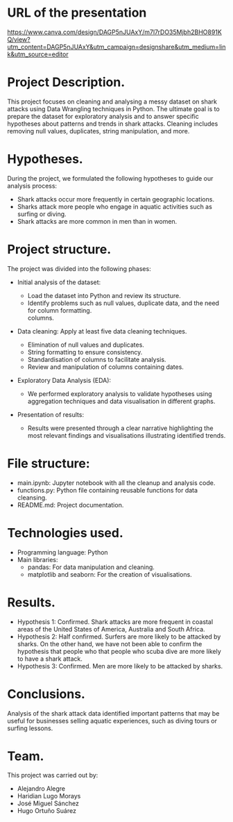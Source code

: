 # URL of the presentation

https://www.canva.com/design/DAGP5nJUAxY/m7l7rDO35Mjbh2BHO891KQ/view?utm_content=DAGP5nJUAxY&utm_campaign=designshare&utm_medium=link&utm_source=editor

# Project Description.

This project focuses on cleaning and analysing a messy dataset on shark attacks using Data Wrangling techniques in Python. The ultimate goal is to prepare the dataset for exploratory analysis and to answer specific hypotheses about patterns and trends in shark attacks. Cleaning includes removing null values, duplicates, string manipulation, and more.


# Hypotheses.
During the project, we formulated the following hypotheses to guide our analysis process:
- Shark attacks occur more frequently in certain geographic locations.
- Sharks attack more people who engage in aquatic activities such as surfing or diving.
- Shark attacks are more common in men than in women.


# Project structure.
The project was divided into the following phases:
- Initial analysis of the dataset:
  - Load the dataset into Python and review its structure.
  - Identify problems such as null values, duplicate data, and the need for column formatting.   
    columns.
 
- Data cleaning: Apply at least five data cleaning techniques.
  - Elimination of null values and duplicates.
  - String formatting to ensure consistency.
  - Standardisation of columns to facilitate analysis.
  - Review and manipulation of columns containing dates.
 
- Exploratory Data Analysis (EDA):
  - We performed exploratory analysis to validate hypotheses using aggregation techniques and data visualisation in different graphs.

- Presentation of results:
  - Results were presented through a clear narrative highlighting the most relevant findings and visualisations illustrating identified trends.

# File structure:
- main.ipynb: Jupyter notebook with all the cleanup and analysis code.
- functions.py: Python file containing reusable functions for data cleansing.
- README.md: Project documentation.

# Technologies used.
- Programming language: Python
- Main libraries: 
  - pandas: For data manipulation and cleaning.
  - matplotlib and seaborn: For the creation of visualisations.

# Results.
- Hypothesis 1: Confirmed. Shark attacks are more frequent in coastal areas of the United States of America, Australia and South Africa.
- Hypothesis 2: Half confirmed. Surfers are more likely to be attacked by sharks. On the other hand, we have not been able to confirm the hypothesis that people who 
  that people who scuba dive are more likely to have a shark attack.
- Hypothesis 3: Confirmed. Men are more likely to be attacked by sharks. 
  
# Conclusions.
Analysis of the shark attack data identified important patterns that may be useful for businesses selling aquatic experiences, such as diving tours or surfing lessons. 

# Team.
This project was carried out by: 
- Alejandro Alegre 
- Haridian Lugo Morays 
- José Miguel Sánchez
- Hugo Ortuño Suárez


